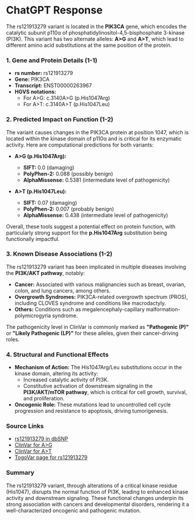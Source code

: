 # ChatGPT Response

The rs121913279 variant is located in the **PIK3CA** gene, which encodes the catalytic subunit p110α of phosphatidylinositol-4,5-bisphosphate 3-kinase (PI3K). This variant has two alternate alleles: **A>G** and **A>T**, which lead to different amino acid substitutions at the same position of the protein.

### 1. Gene and Protein Details (1-1)
- **rs number:** rs121913279
- **Gene:** PIK3CA
- **Transcript:** ENST00000263967
- **HGVS notations:** 
  - For A>G: c.3140A>G (p.His1047Arg)
  - For A>T: c.3140A>T (p.His1047Leu)

### 2. Predicted Impact on Function (1-2)
The variant causes changes in the PIK3CA protein at position 1047, which is located within the kinase domain of p110α and is critical for its enzymatic activity. Here are computational predictions for both variants:
- **A>G (p.His1047Arg):**
  - **SIFT:** 0.0 (damaging)
  - **PolyPhen-2:** 0.088 (possibly benign)
  - **AlphaMissense:** 0.5381 (intermediate level of pathogenicity)

- **A>T (p.His1047Leu):**
  - **SIFT:** 0.07 (damaging)
  - **PolyPhen-2:** 0.007 (probably benign)
  - **AlphaMissense:** 0.438 (intermediate level of pathogenicity)

Overall, these tools suggest a potential effect on protein function, with particularly strong support for the **p.His1047Arg** substitution being functionally impactful.

### 3. Known Disease Associations (1-2)
The rs121913279 variant has been implicated in multiple diseases involving the **PI3K/AKT pathway**, notably:
- **Cancer:** Associated with various malignancies such as breast, ovarian, colon, and lung cancers, among others. 
- **Overgrowth Syndromes:** PIK3CA-related overgrowth spectrum (PROS), including CLOVES syndrome and conditions like macrodactyly.
- **Others:** Conditions such as megalencephaly-capillary malformation-polymicrogyria syndrome.

The pathogenicity level in ClinVar is commonly marked as **"Pathogenic (P)"** or **"Likely Pathogenic (LP)"** for these alleles, given their cancer-driving roles.

### 4. Structural and Functional Effects
- **Mechanism of Action:** The His1047Arg/Leu substitutions occur in the kinase domain, altering its activity:
  - Increased catalytic activity of PI3K.
  - Constitutive activation of downstream signaling in the **PI3K/AKT/mTOR pathway**, which is critical for cell growth, survival, and proliferation.
- **Oncogenic Role:** These mutations lead to uncontrolled cell cycle progression and resistance to apoptosis, driving tumorigenesis.

### Source Links
- [rs121913279 in dbSNP](https://identifiers.org/dbsnp/rs121913279)
- [ClinVar for A>G](https://www.ncbi.nlm.nih.gov/clinvar/variation/13652)
- [ClinVar for A>T](https://www.ncbi.nlm.nih.gov/clinvar/variation/13653)
- [TogoVar page for rs121913279](https://togovar.biosciencedbc.jp/variant/tgv15260121)

### Summary
The rs121913279 variant, through alterations of a critical kinase residue (His1047), disrupts the normal function of PI3K, leading to enhanced kinase activity and downstream signaling. These functional changes underpin its strong association with cancers and developmental disorders, rendering it a well-characterized oncogenic and pathogenic mutation.